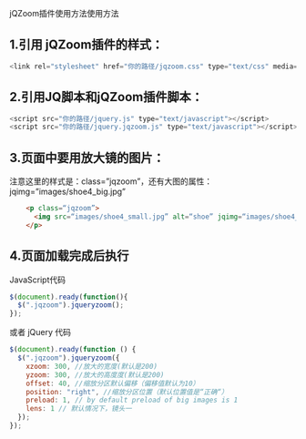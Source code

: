 jQZoom插件使用方法使用方法

## 1.引用 jQZoom插件的样式：
 ```javascript
<link rel="stylesheet" href="你的路径/jqzoom.css" type="text/css" media="screen">
```

## 2.引用JQ脚本和jQZoom插件脚本：
```javascript
<script src="你的路径/jquery.js" type="text/javascript"></script>
<script src="你的路径/jquery.jqzoom.js" type="text/javascript"></script>  
```

## 3.页面中要用放大镜的图片：
注意这里的样式是：class=”jqzoom”，还有大图的属性：jqimg=”images/shoe4_big.jpg”
```html
    <p class=“jqzoom”>
      <img src=“images/shoe4_small.jpg” alt=“shoe” jqimg=“images/shoe4_big.jpg” />
    </p>  
```

## 4.页面加载完成后执行
JavaScript代码
```javascript
$(document).ready(function(){
  $(".jqzoom").jqueryzoom();
});  
```
或者 jQuery 代码
```javascript
$(document).ready(function () {
  $(".jqzoom").jqueryzoom({
    xzoom: 300, //放大的宽度(默认是200)   
    yzoom: 300, //放大的高度度(默认是200)   
    offset: 40, //缩放分区默认偏移（偏移值默认为10）   
    position: "right", //缩放分区位置（默认位置值是“正确“）
    preload: 1, // by default preload of big images is 1   
    lens: 1 // 默认情况下，镜头一 
  });
}); 
``` 

